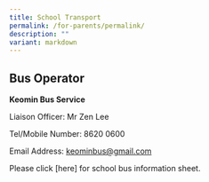 ```yaml
---
title: School Transport
permalink: /for-parents/permalink/
description: ""
variant: markdown
---
```

Bus Operator
--------
**Keomin Bus Service**

Liaison Officer: Mr Zen Lee

Tel/Mobile Number: 8620 0600

Email Address: keominbus@gmail.com

Please click [here] [](/files/School_Bus_Operator_Information_Sheet___Not_to_Exceed_Prices__YCKPS_.pdf)  for school bus information sheet.
